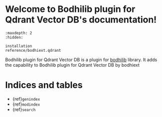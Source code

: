 Welcome to Bodhilib plugin for Qdrant Vector DB's documentation!
================================================================

```{toctree}
:maxdepth: 2
:hidden:

installation
reference/bodhiext.qdrant
```

Bodhilib plugin for Qdrant Vector DB is a plugin for [bodhilib](https://github.com/bodhisearch/bodhilib) library. It adds the capability to Bodhilib plugin for Qdrant Vector DB by bodhiext

# Indices and tables

- {ref}`genindex`
- {ref}`modindex`
- {ref}`search`
